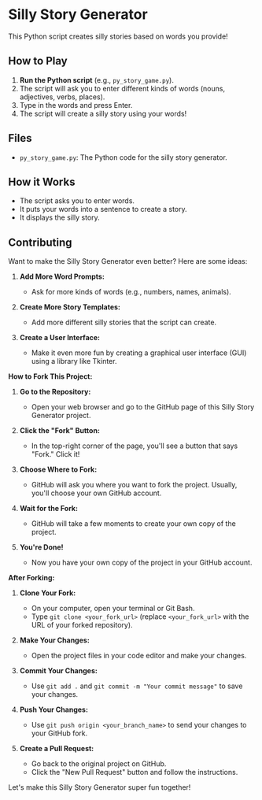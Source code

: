 # Silly Story Generator

This Python script creates silly stories based on words you provide!

## How to Play

1.  **Run the Python script** (e.g., `py_story_game.py`).
2.  The script will ask you to enter different kinds of words (nouns, adjectives, verbs, places).
3.  Type in the words and press Enter.
4.  The script will create a silly story using your words!

## Files

* `py_story_game.py`: The Python code for the silly story generator.

## How it Works

* The script asks you to enter words.
* It puts your words into a sentence to create a story.
* It displays the silly story.

## Contributing

Want to make the Silly Story Generator even better? Here are some ideas:

1.  **Add More Word Prompts:**
    * Ask for more kinds of words (e.g., numbers, names, animals).

2.  **Create More Story Templates:**
    * Add more different silly stories that the script can create.

3.  **Create a User Interface:**
    * Make it even more fun by creating a graphical user interface (GUI) using a library like Tkinter.

**How to Fork This Project:**

1.  **Go to the Repository:**
    * Open your web browser and go to the GitHub page of this Silly Story Generator project.

2.  **Click the "Fork" Button:**
    * In the top-right corner of the page, you'll see a button that says "Fork." Click it!

3.  **Choose Where to Fork:**
    * GitHub will ask you where you want to fork the project. Usually, you'll choose your own GitHub account.

4.  **Wait for the Fork:**
    * GitHub will take a few moments to create your own copy of the project.

5.  **You're Done!**
    * Now you have your own copy of the project in your GitHub account.

**After Forking:**

1.  **Clone Your Fork:**
    * On your computer, open your terminal or Git Bash.
    * Type `git clone <your_fork_url>` (replace `<your_fork_url>` with the URL of your forked repository).

2.  **Make Your Changes:**
    * Open the project files in your code editor and make your changes.

3.  **Commit Your Changes:**
    * Use `git add .` and `git commit -m "Your commit message"` to save your changes.

4.  **Push Your Changes:**
    * Use `git push origin <your_branch_name>` to send your changes to your GitHub fork.

5.  **Create a Pull Request:**
    * Go back to the original project on GitHub.
    * Click the "New Pull Request" button and follow the instructions.

Let's make this Silly Story Generator super fun together!